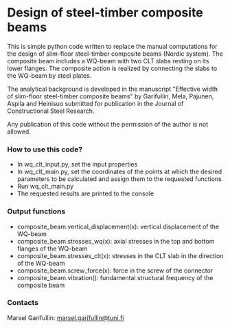# Design of steel-timber composite beams #

This is simple python code written to replace the manual computations for 
the design of slim-floor steel-timber composite beams (Nordic system). 
The composite beam includes a WQ-beam with two CLT slabs resting on its 
lower flanges.
The composite action is realized by connecting the slabs to the WQ-beam 
by steel plates. 

The analytical background is developed in the manuscript 
"Effective width of slim-floor steel-timber composite beams" by 
Garifullin, Mela, Pajunen, Aspila and Heinisuo submitted for publication in
the Journal of Constructional Steel Research.

Any publication of this code without the permission of the author 
is not allowed.

### How to use this code? ###
* In wq_clt_input.py, set the input properties 
* In wq_clt_main.py, set the coordinates of the points at which 
the desired parameters to be calculated and assign them to the requested 
functions
* Run wq_clt_main.py
* The requested results are printed to the console

### Output functions ###
* composite_beam.vertical_displacement(x): vertical displacement of the WQ-beam
* composite_beam.stresses_wq(x): axial stresses in the top and bottom 
flanges of the WQ-beam
* composite_beam.stresses_clt(x): stresses in the CLT slab in the direction 
of the WQ-beam
* composite_beam.screw_force(x): force in the screw of the connector
* composite_beam.vibration(): fundamental structural frequency of the 
composite beam

### Contacts ###
Marsel Garifullin: marsel.garifullin@tuni.fi

